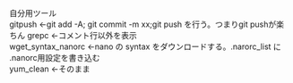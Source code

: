 自分用ツール<br>
gitpush ←git add -A; git commit -m xx;git push を行う。つまりgit pushが楽ちん
grepc ←コメント行以外を表示<br>
wget_syntax_nanorc  ←nano の syntax をダウンロードする。.narorc_list に .nanorc用設定を書き込む<br>
yum_clean ←そのまま<br>
